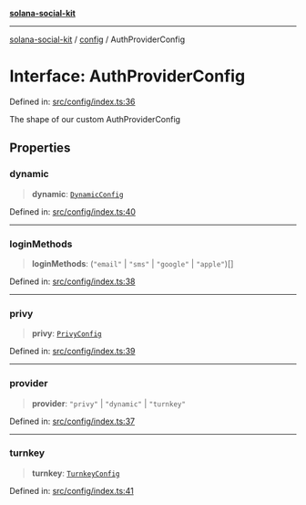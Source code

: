[**solana-social-kit**](../../README.md)

***

[solana-social-kit](../../README.md) / [config](../README.md) / AuthProviderConfig

# Interface: AuthProviderConfig

Defined in: [src/config/index.ts:36](https://github.com/SendArcade/solana-social-starter/blob/03568260ca96ed63f77049843c721de1cb011893/src/config/index.ts#L36)

The shape of our custom AuthProviderConfig

## Properties

### dynamic

> **dynamic**: [`DynamicConfig`](DynamicConfig.md)

Defined in: [src/config/index.ts:40](https://github.com/SendArcade/solana-social-starter/blob/03568260ca96ed63f77049843c721de1cb011893/src/config/index.ts#L40)

***

### loginMethods

> **loginMethods**: (`"email"` \| `"sms"` \| `"google"` \| `"apple"`)[]

Defined in: [src/config/index.ts:38](https://github.com/SendArcade/solana-social-starter/blob/03568260ca96ed63f77049843c721de1cb011893/src/config/index.ts#L38)

***

### privy

> **privy**: [`PrivyConfig`](PrivyConfig.md)

Defined in: [src/config/index.ts:39](https://github.com/SendArcade/solana-social-starter/blob/03568260ca96ed63f77049843c721de1cb011893/src/config/index.ts#L39)

***

### provider

> **provider**: `"privy"` \| `"dynamic"` \| `"turnkey"`

Defined in: [src/config/index.ts:37](https://github.com/SendArcade/solana-social-starter/blob/03568260ca96ed63f77049843c721de1cb011893/src/config/index.ts#L37)

***

### turnkey

> **turnkey**: [`TurnkeyConfig`](TurnkeyConfig.md)

Defined in: [src/config/index.ts:41](https://github.com/SendArcade/solana-social-starter/blob/03568260ca96ed63f77049843c721de1cb011893/src/config/index.ts#L41)
